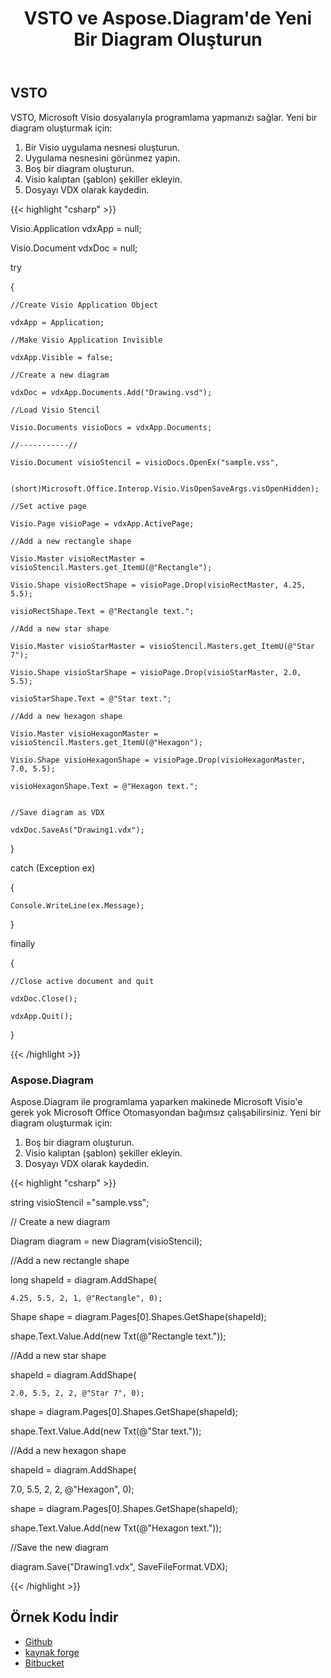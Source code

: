 ﻿---
title: VSTO ve Aspose.Diagram'de Yeni Bir Diagram Oluşturun
type: docs
weight: 110
url: /tr/net/create-a-new-diagram-in-vsto-and-aspose-diagram/
---
## **VSTO**
VSTO, Microsoft Visio dosyalarıyla programlama yapmanızı sağlar. Yeni bir diagram oluşturmak için:

1. Bir Visio uygulama nesnesi oluşturun.
1. Uygulama nesnesini görünmez yapın.
1. Boş bir diagram oluşturun.
1. Visio kalıptan (şablon) şekiller ekleyin.
1. Dosyayı VDX olarak kaydedin.

{{< highlight "csharp" >}}

 Visio.Application vdxApp = null;

Visio.Document vdxDoc = null;

try

{

	//Create Visio Application Object

	vdxApp = Application;

	//Make Visio Application Invisible

	vdxApp.Visible = false;

	//Create a new diagram

	vdxDoc = vdxApp.Documents.Add("Drawing.vsd");

	//Load Visio Stencil

	Visio.Documents visioDocs = vdxApp.Documents;

	//-----------//

	Visio.Document visioStencil = visioDocs.OpenEx("sample.vss",

		(short)Microsoft.Office.Interop.Visio.VisOpenSaveArgs.visOpenHidden);

	//Set active page

	Visio.Page visioPage = vdxApp.ActivePage;

	//Add a new rectangle shape

	Visio.Master visioRectMaster = visioStencil.Masters.get_ItemU(@"Rectangle");

	Visio.Shape visioRectShape = visioPage.Drop(visioRectMaster, 4.25, 5.5);

	visioRectShape.Text = @"Rectangle text.";

	//Add a new star shape

	Visio.Master visioStarMaster = visioStencil.Masters.get_ItemU(@"Star 7");

	Visio.Shape visioStarShape = visioPage.Drop(visioStarMaster, 2.0, 5.5);

	visioStarShape.Text = @"Star text.";

	//Add a new hexagon shape

	Visio.Master visioHexagonMaster = visioStencil.Masters.get_ItemU(@"Hexagon");

	Visio.Shape visioHexagonShape = visioPage.Drop(visioHexagonMaster, 7.0, 5.5);

	visioHexagonShape.Text = @"Hexagon text.";


	//Save diagram as VDX

	vdxDoc.SaveAs("Drawing1.vdx");

}

catch (Exception ex)

{

	Console.WriteLine(ex.Message);

}

finally

{

	//Close active document and quit

	vdxDoc.Close();

	vdxApp.Quit();

}

{{< /highlight >}}
### **Aspose.Diagram**
Aspose.Diagram ile programlama yaparken makinede Microsoft Visio'e gerek yok Microsoft Office Otomasyondan bağımsız çalışabilirsiniz. Yeni bir diagram oluşturmak için:

1. Boş bir diagram oluşturun.
1. Visio kalıptan (şablon) şekiller ekleyin.
1. Dosyayı VDX olarak kaydedin.

{{< highlight "csharp" >}}

 string visioStencil ="sample.vss";

// Create a new diagram

Diagram diagram = new Diagram(visioStencil);

//Add a new rectangle shape

long shapeId = diagram.AddShape(

	4.25, 5.5, 2, 1, @"Rectangle", 0);

Shape shape = diagram.Pages[0].Shapes.GetShape(shapeId);

shape.Text.Value.Add(new Txt(@"Rectangle text."));

//Add a new star shape

shapeId = diagram.AddShape(

	2.0, 5.5, 2, 2, @"Star 7", 0);

shape = diagram.Pages[0].Shapes.GetShape(shapeId);

shape.Text.Value.Add(new Txt(@"Star text."));

//Add a new hexagon shape

shapeId = diagram.AddShape(

7.0, 5.5, 2, 2, @"Hexagon", 0);

shape = diagram.Pages[0].Shapes.GetShape(shapeId);

shape.Text.Value.Add(new Txt(@"Hexagon text."));

//Save the new diagram

diagram.Save("Drawing1.vdx", SaveFileFormat.VDX);


{{< /highlight >}}
## **Örnek Kodu İndir**
- [Github](https://github.com/asposemarketplace/Aspose_for_VSTO/tree/master/Aspose.Diagram%20Vs%20VSTO%20Visio/Create%20a%20New%20Diagram)
- [kaynak forge](https://sourceforge.net/projects/asposevsto/files/Aspose.Diagram%20Vs%20VSTO%20Visio/Create%20a%20New%20Diagram%20%28Aspose.Diagram%29.zip/download)
- [Bitbucket](https://bitbucket.org/asposemarketplace/aspose-for-vsto/src/master/Aspose.Diagram%20Vs%20VSTO%20Visio/Create%20a%20New%20Diagram/)
